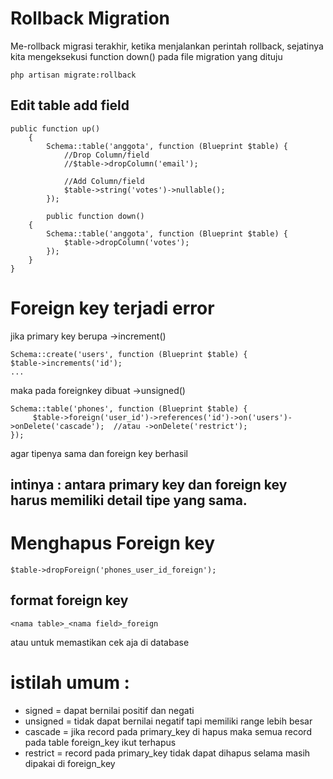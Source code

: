# Rollback Migration
Me-rollback migrasi terakhir, ketika menjalankan perintah rollback, sejatinya kita mengeksekusi function down() pada file migration yang dituju
```
php artisan migrate:rollback
```

## Edit table add field
```
public function up()
    {
        Schema::table('anggota', function (Blueprint $table) {
            //Drop Column/field
            //$table->dropColumn('email');
            
            //Add Column/field
            $table->string('votes')->nullable(); 
        });
        
        public function down()
    {
        Schema::table('anggota', function (Blueprint $table) {
            $table->dropColumn('votes');
        });
    }
}
```

# Foreign key terjadi error

jika primary key berupa ->increment()
```
Schema::create('users', function (Blueprint $table) {
$table->increments('id');
...
```

maka pada foreignkey dibuat ->unsigned()
```
Schema::table('phones', function (Blueprint $table) {
     $table->foreign('user_id')->references('id')->on('users')->onDelete('cascade');  //atau ->onDelete('restrict');
});
```
agar tipenya sama dan foreign key berhasil


## intinya : antara primary key dan foreign key harus memiliki detail tipe yang sama.

# Menghapus Foreign key 
```
$table->dropForeign('phones_user_id_foreign');
```
## format foreign key 
```
<nama table>_<nama field>_foreign
```
atau untuk memastikan cek aja di database




# istilah umum :
- signed = dapat bernilai positif dan negati
- unsigned = tidak dapat bernilai negatif tapi memiliki range lebih besar
- cascade = jika record pada primary_key di hapus maka semua record pada table foreign_key ikut terhapus
- restrict = record pada primary_key tidak dapat dihapus selama masih dipakai di foreign_key
